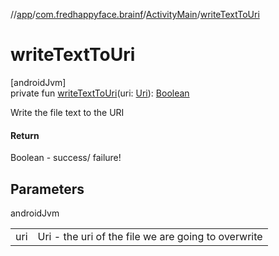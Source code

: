 //[app](../../../index.md)/[com.fredhappyface.brainf](../index.md)/[ActivityMain](index.md)/[writeTextToUri](write-text-to-uri.md)

# writeTextToUri

[androidJvm]\
private fun [writeTextToUri](write-text-to-uri.md)(uri: [Uri](https://developer.android.com/reference/kotlin/android/net/Uri.html)): [Boolean](https://kotlinlang.org/api/latest/jvm/stdlib/kotlin/-boolean/index.html)

Write the file text to the URI

#### Return

Boolean - success/ failure!

## Parameters

androidJvm

| | |
|---|---|
| uri | Uri - the uri of the file we are going to overwrite |

